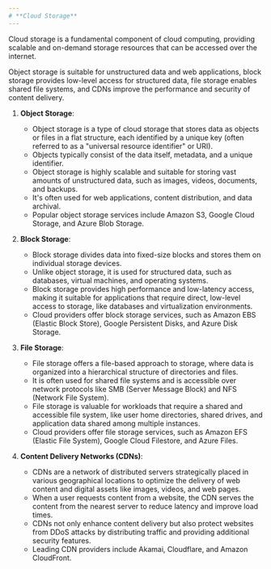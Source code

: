 ```yaml
---
# **Cloud Storage**
---
```

Cloud storage is a fundamental component of cloud computing, providing scalable and on-demand storage resources that can be accessed over the internet.

Object storage is suitable for unstructured data and web applications, block storage provides low-level access for structured data, file storage enables shared file systems, and CDNs improve the performance and security of content delivery. 

1. **Object Storage**:
	- Object storage is a type of cloud storage that stores data as objects or files in a flat structure, each identified by a unique key (often referred to as a "universal resource identifier" or URI). 
	- Objects typically consist of the data itself, metadata, and a unique identifier.
	- Object storage is highly scalable and suitable for storing vast amounts of unstructured data, such as images, videos, documents, and backups. 
	- It's often used for web applications, content distribution, and data archival.
	- Popular object storage services include Amazon S3, Google Cloud Storage, and Azure Blob Storage.

2. **Block Storage**:
	- Block storage divides data into fixed-size blocks and stores them on individual storage devices. 
	- Unlike object storage, it is used for structured data, such as databases, virtual machines, and operating systems.
	- Block storage provides high performance and low-latency access, making it suitable for applications that require direct, low-level access to storage, like databases and virtualization environments.
	- Cloud providers offer block storage services, such as Amazon EBS (Elastic Block Store), Google Persistent Disks, and Azure Disk Storage.

3. **File Storage**:
	- File storage offers a file-based approach to storage, where data is organized into a hierarchical structure of directories and files. 
	- It is often used for shared file systems and is accessible over network protocols like SMB (Server Message Block) and NFS (Network File System).
	- File storage is valuable for workloads that require a shared and accessible file system, like user home directories, shared drives, and application data shared among multiple instances.
	- Cloud providers offer file storage services, such as Amazon EFS (Elastic File System), Google Cloud Filestore, and Azure Files.

4. **Content Delivery Networks (CDNs)**:
	- CDNs are a network of distributed servers strategically placed in various geographical locations to optimize the delivery of web content and digital assets like images, videos, and web pages.
	- When a user requests content from a website, the CDN serves the content from the nearest server to reduce latency and improve load times.
	- CDNs not only enhance content delivery but also protect websites from DDoS attacks by distributing traffic and providing additional security features.
	- Leading CDN providers include Akamai, Cloudflare, and Amazon CloudFront.
